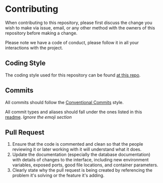 # Contributing

When contributing to this repository, please first discuss the change you wish to make via issue, email, or any other method with the owners of this repository before making a change.

Please note we have a code of conduct, please follow it in all your interactions with the project.

## Coding Style

The coding style used for this repository can be found [at this repo](https://github.com/StrangeRanger/bash-style-guide).

## Commits

All commits should follow the [Conventional Commits](https://www.conventionalcommits.org) style.

All commit types and aliases should fall under the ones listed in this [readme](https://github.com/pvdlg/conventional-changelog-metahub/blob/master/README.md#commit-types). _Ignore the emoji section_

## Pull Request

1. Ensure that the code is commented and clean so that the people reviewing it or later working with it will understand what it does.
2. Update the documentation (especially the database documentation) with details of changes to the interface, including new environment variables, exposed ports, good file locations, and container parameters.
3. Clearly state why the pull request is being created by referencing the problem it's solving or the feature it's adding.
